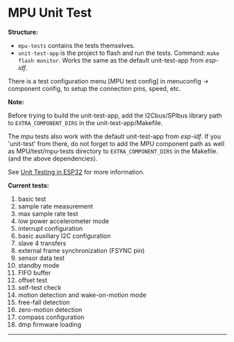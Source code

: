 # MPU Unit Test

**Structure:**

+ `mpu-tests` contains the tests themselves.
+ `unit-test-app` is the project to flash and run the tests. Command: `make flash monitor`. Works the same as the default unit-test-app from _esp-idf_.

There is a test configuration menu \[MPU test config\] in menuconfig -> component config, to setup the connection pins, speed, etc.

**Note:**

Before trying to build the unit-test-app, add the I2Cbus/SPIbus library path to `EXTRA_COMPONENT_DIRS` in the unit-test-app/Makefile.

The mpu tests also work with the default unit-test-app from _esp-idf_. If you \'unit-test\' from there, do not forget to add the MPU component path as well as MPU/test/mpu-tests directory to `EXTRA_COMPONENT_DIRS` in the Makefile. (and the above dependencies).

See [Unit Testing in ESP32] for more information.

**Current tests:**

1. basic test
1. sample rate measurement
1. max sample rate test
1. low power accelerometer mode
1. interrupt configuration
1. basic auxiliary I2C configuration
1. slave 4 transfers
1. external frame synchronization (FSYNC pin)
1. sensor data test
1. standby mode
1. FIFO buffer
1. offset test
1. self-test check
1. motion detection and wake-on-motion mode
1. free-fall detection
1. zero-motion detection
1. compass configuration
1. dmp firmware loading

---

[Unit Testing in ESP32]: https://esp-idf.readthedocs.io/en/latest/api-guides/unit-tests.html